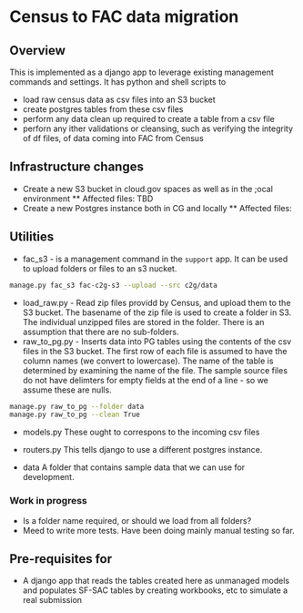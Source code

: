 # Census to FAC data migration

## Overview

This is implemented as a django app to leverage existing management commands and settings. It has python and shell scripts to

* load raw census data as csv files into an S3 bucket
* create postgres tables from these csv files
* perform any data clean up required to create a table from a csv file
* perforn any ither validations or cleansing, such as verifying the integrity of df files, of data coming into FAC from Census

## Infrastructure changes

* Create a new S3 bucket in cloud.gov spaces as well as in the ;ocal environment
** Affected files: TBD
* Create a new Postgres instance both in CG and locally
** Affected files:

## Utilities

* fac_s3 - is a management command in the `support` app. It can be used to upload folders or files to an s3 nucket.

```bash
manage.py fac_s3 fac-c2g-s3 --upload --src c2g/data
```

* load_raw.py - Read zip files providd by Census, and upload them to the S3 bucket. The basename of the zip file is used to create a folder in S3. The individual unzipped files are stored in the folder. There is an assumption that there are no sub-folders.
* raw_to_pg.py - Inserts data into PG tables using the contents of the csv files in the S3 bucket. The first row of each file is assumed to have the column names (we convert to lowercase). The name of the table is determined by examining the name of the file. The sample source files do not have delimters for empty fields at the end of a line - so we assume these are nulls.

```bash
manage.py raw_to_pg --folder data
manage.py raw_to_pg --clean True
```

* models.py These ought to correspons to the incoming csv files
* routers.py This tells django to use a different postgres instance.

* data A folder that contains sample data that we can use for development.

### Work in progress

* Is a folder name required, or should we load from all folders?
* Meed to write more tests. Have  been doing mainly manual testing so far.

## Pre-requisites for

* A django app that reads the tables created here as unmanaged models and populates SF-SAC tables by creating workbooks, etc to simulate a real submission

